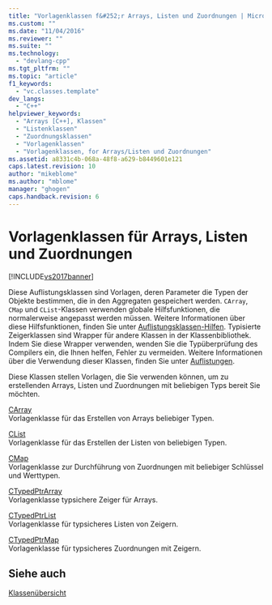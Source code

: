 ```yaml
---
title: "Vorlagenklassen f&#252;r Arrays, Listen und Zuordnungen | Microsoft Docs"
ms.custom: ""
ms.date: "11/04/2016"
ms.reviewer: ""
ms.suite: ""
ms.technology: 
  - "devlang-cpp"
ms.tgt_pltfrm: ""
ms.topic: "article"
f1_keywords: 
  - "vc.classes.template"
dev_langs: 
  - "C++"
helpviewer_keywords: 
  - "Arrays [C++], Klassen"
  - "Listenklassen"
  - "Zuordnungsklassen"
  - "Vorlagenklassen"
  - "Vorlagenklassen, for Arrays/Listen und Zuordnungen"
ms.assetid: a8331c4b-068a-48f8-a629-b8449601e121
caps.latest.revision: 10
author: "mikeblome"
ms.author: "mblome"
manager: "ghogen"
caps.handback.revision: 6
---
```

# Vorlagenklassen f&#252;r Arrays, Listen und Zuordnungen
[!INCLUDE[vs2017banner](../assembler/inline/includes/vs2017banner.md)]

Diese Auflistungsklassen sind Vorlagen, deren Parameter die Typen der Objekte bestimmen, die in den Aggregaten gespeichert werden.  `CArray`, `CMap` und `CList`\-Klassen verwenden globale Hilfsfunktionen, die normalerweise angepasst werden müssen.  Weitere Informationen über diese Hilfsfunktionen, finden Sie unter [Auflistungsklassen\-Hilfen](../mfc/reference/collection-class-helpers.md).  Typisierte Zeigerklassen sind Wrapper für andere Klassen in der Klassenbibliothek.  Indem Sie diese Wrapper verwenden, wenden Sie die Typüberprüfung des Compilers ein, die Ihnen helfen, Fehler zu vermeiden.  Weitere Informationen über die Verwendung dieser Klassen, finden Sie unter [Auflistungen](../mfc/collections.md).  
  
 Diese Klassen stellen Vorlagen, die Sie verwenden können, um zu erstellenden Arrays, Listen und Zuordnungen mit beliebigen Typs bereit Sie möchten.  
  
 [CArray](../mfc/reference/carray-class.md)  
 Vorlagenklasse für das Erstellen von Arrays beliebiger Typen.  
  
 [CList](../mfc/reference/clist-class.md)  
 Vorlagenklasse für das Erstellen der Listen von beliebigen Typen.  
  
 [CMap](../mfc/reference/cmap-class.md)  
 Vorlagenklasse zur Durchführung von Zuordnungen mit beliebiger Schlüssel und Werttypen.  
  
 [CTypedPtrArray](../mfc/reference/ctypedptrarray-class.md)  
 Vorlagenklasse typsichere Zeiger für Arrays.  
  
 [CTypedPtrList](../mfc/reference/ctypedptrlist-class.md)  
 Vorlagenklasse für typsicheres Listen von Zeigern.  
  
 [CTypedPtrMap](../mfc/reference/ctypedptrmap-class.md)  
 Vorlagenklasse für typsicheres Zuordnungen mit Zeigern.  
  
## Siehe auch  
 [Klassenübersicht](../mfc/class-library-overview.md)